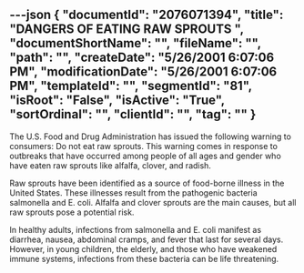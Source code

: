 ---json
{
  "documentId": "2076071394",
  "title": "DANGERS OF EATING RAW SPROUTS        ",
  "documentShortName": "",
  "fileName": "",
  "path": "",
  "createDate": "5/26/2001 6:07:06 PM",
  "modificationDate": "5/26/2001 6:07:06 PM",
  "templateId": "",
  "segmentId": "81",
  "isRoot": "False",
  "isActive": "True",
  "sortOrdinal": "",
  "clientId": "",
  "tag": ""
}
---

The U.S. Food and Drug Administration has issued the following warning to consumers: Do not eat raw sprouts. This warning comes in response to outbreaks that have occurred among people of all ages and gender who have eaten raw sprouts like alfalfa, clover, and radish.

Raw sprouts have been identified as a source of food-borne illness in the United States. These illnesses result from the pathogenic bacteria salmonella and E. coli. Alfalfa and clover sprouts are the main causes, but all raw sprouts pose a potential risk.

In healthy adults, infections from salmonella and E. coli manifest as diarrhea, nausea, abdominal cramps, and fever that last for several days. However, in young children, the elderly, and those who have weakened immune systems, infections from these bacteria can be life threatening.
